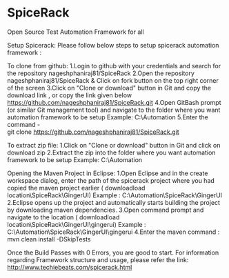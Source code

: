 # SpiceRack
Open Source Test Automation Framework for all

Setup Spicerack:
Please follow below steps to setup spicerack automation framework :

To clone from github:
1.Login to github with your credentials and search for the repository  nageshphaniraj81/SpiceRack 
2.Open the repository nageshphaniraj81/SpiceRack & Click on fork button on the top right corner of the screen
3.Click on "Clone or download" button in Git and copy the download link , or copy the link given below
 https://github.com/nageshphaniraj81/SpiceRack.git
4.Open GitBash prompt (or similar Git management tool) and navigate to the folder where you want automation framework to be setup
Example: C:\Automation
5.Enter the command -  
git clone https://github.com/nageshphaniraj81/SpiceRack.git

To extract zip file:
1.Click on "Clone or download" button in Git and click on download zip
2.Extract the zip into the folder where you want automation framework to be setup
Example: C:\Automation

Opening the Maven Project in Eclipse:
1.Open Eclipse and in the create workspace dialog, enter the path of the spicerack project where you had copied the maven project earlier
 ( downloadload location\SpiceRack\GingerUI)
Example : C:\Automation\SpiceRack\GingerUI
2.Eclipse opens up the project and automatically starts building the project by downloading maven dependencies.
3.Open command prompt and navigate to the location ( downloadload location\SpiceRack\GingerUI\gingerui)
Example : C:\Automation\SpiceRack\GingerUI\gingerui
4.Enter the maven command :
mvn clean install -DSkipTests

Once the Build Passes with 0 Errors, you are good to start.
For information regarding Framework structure and usage, please refer the link:
http://www.techiebeats.com/spicerack.html

